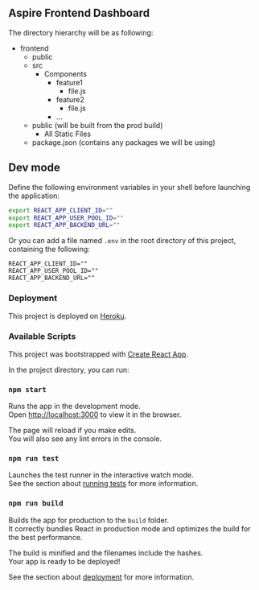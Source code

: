 ## Aspire Frontend Dashboard

The directory hierarchy will be as following:

- frontend
  - public
  - src
    - Components
      - feature1
        - file.js
      - feature2
        - file.js
      - ...
  - public (will be built from the prod build)
    - All Static Files
  - package.json (contains any packages we will be using)

## Dev mode

Define the following environment variables in your shell before launching the application:

```sh
export REACT_APP_CLIENT_ID=""
export REACT_APP_USER_POOL_ID=""
export REACT_APP_BACKEND_URL=""
```

Or you can add a file named `.env` in the root directory of this project, containing the following:

```
REACT_APP_CLIENT_ID=""
REACT_APP_USER_POOL_ID=""
REACT_APP_BACKEND_URL=""
```

### Deployment

This project is deployed on [Heroku](https://max-aspire-frontend.herokuapp.com/).

### Available Scripts

This project was bootstrapped with [Create React App](https://github.com/facebook/create-react-app).

In the project directory, you can run:

### `npm start`

Runs the app in the development mode.<br />
Open [http://localhost:3000](http://localhost:3000) to view it in the browser.

The page will reload if you make edits.<br />
You will also see any lint errors in the console.

### `npm run test`

Launches the test runner in the interactive watch mode.<br />
See the section about [running tests](https://facebook.github.io/create-react-app/docs/running-tests) for more information.

### `npm run build`

Builds the app for production to the `build` folder.<br />
It correctly bundles React in production mode and optimizes the build for the best performance.

The build is minified and the filenames include the hashes.<br />
Your app is ready to be deployed!

See the section about [deployment](https://facebook.github.io/create-react-app/docs/deployment) for more information.
